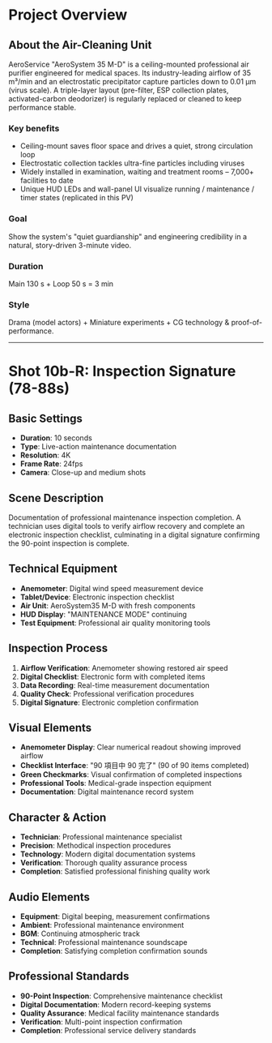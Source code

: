# Project Overview

## About the Air-Cleaning Unit
AeroService "AeroSystem 35 M-D" is a ceiling-mounted professional air purifier engineered for medical spaces.
Its industry-leading airflow of 35 m³/min and an electrostatic precipitator capture particles down to 0.01 µm (virus scale). A triple-layer layout (pre-filter, ESP collection plates, activated-carbon deodorizer) is regularly replaced or cleaned to keep performance stable.

### Key benefits
- Ceiling-mount saves floor space and drives a quiet, strong circulation loop
- Electrostatic collection tackles ultra-fine particles including viruses
- Widely installed in examination, waiting and treatment rooms – 7,000+ facilities to date
- Unique HUD LEDs and wall-panel UI visualize running / maintenance / timer states (replicated in this PV)

### Goal
Show the system's "quiet guardianship" and engineering credibility in a natural, story-driven 3-minute video.

### Duration
Main 130 s + Loop 50 s = 3 min

### Style
Drama (model actors) + Miniature experiments + CG technology & proof-of-performance.

---

# Shot 10b-R: Inspection Signature (78-88s)

## Basic Settings
- **Duration**: 10 seconds
- **Type**: Live-action maintenance documentation
- **Resolution**: 4K
- **Frame Rate**: 24fps
- **Camera**: Close-up and medium shots

## Scene Description
Documentation of professional maintenance inspection completion. A technician uses digital tools to verify airflow recovery and complete an electronic inspection checklist, culminating in a digital signature confirming the 90-point inspection is complete.

## Technical Equipment
- **Anemometer**: Digital wind speed measurement device
- **Tablet/Device**: Electronic inspection checklist
- **Air Unit**: AeroSystem35 M-D with fresh components
- **HUD Display**: "MAINTENANCE MODE" continuing
- **Test Equipment**: Professional air quality monitoring tools

## Inspection Process
1. **Airflow Verification**: Anemometer showing restored air speed
2. **Digital Checklist**: Electronic form with completed items
3. **Data Recording**: Real-time measurement documentation
4. **Quality Check**: Professional verification procedures
5. **Digital Signature**: Electronic completion confirmation

## Visual Elements
- **Anemometer Display**: Clear numerical readout showing improved airflow
- **Checklist Interface**: "90 項目中 90 完了" (90 of 90 items completed)
- **Green Checkmarks**: Visual confirmation of completed inspections
- **Professional Tools**: Medical-grade inspection equipment
- **Documentation**: Digital maintenance record system

## Character & Action
- **Technician**: Professional maintenance specialist
- **Precision**: Methodical inspection procedures
- **Technology**: Modern digital documentation systems
- **Verification**: Thorough quality assurance process
- **Completion**: Satisfied professional finishing quality work

## Audio Elements
- **Equipment**: Digital beeping, measurement confirmations
- **Ambient**: Professional maintenance environment
- **BGM**: Continuing atmospheric track
- **Technical**: Professional maintenance soundscape
- **Completion**: Satisfying completion confirmation sounds

## Professional Standards
- **90-Point Inspection**: Comprehensive maintenance checklist
- **Digital Documentation**: Modern record-keeping systems
- **Quality Assurance**: Medical facility maintenance standards
- **Verification**: Multi-point inspection confirmation
- **Completion**: Professional service delivery standards 